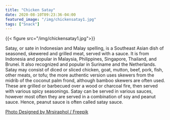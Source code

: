 ```yaml
---
title: "Chicken Satay"
date: 2020-08-10T09:23:36-04:00
featured_image: "/img/chickensatay1.jpg"
tags: ["Snack"]
---
```


{{< figure src="/img/chickensatay1.jpg">}}

Satay, or sate in Indonesian and Malay spelling, is a Southeast Asian dish of seasoned, skewered and grilled meat, served with a sauce. It is from Indonesia and popular in Malaysia, Philippines, Singapore, Thailand, and Brunei. It also recognized and popular in Suriname and the Netherlands. Satay may consist of diced or sliced chicken, goat, mutton, beef, pork, fish, other meats, or tofu; the more authentic version uses skewers from the midrib of the coconut palm frond, although bamboo skewers are often used. These are grilled or barbecued over a wood or charcoal fire, then served with various spicy seasonings. Satay can be served in various sauces, however most often they are served in a combination of soy and peanut sauce. Hence, peanut sauce is often called satay sauce.

[Photo Designed by Mrsiraphol / Freepik](http://www.freepik.com)